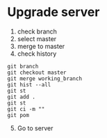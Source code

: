# Upgrade server
1. check branch
2. select master
3. merge to master
4. check history
````
git branch 
git checkout master
git merge working_branch
git hist --all
git st
git add .
git st
git ci -m ""
git pom
````
5. Go to server
